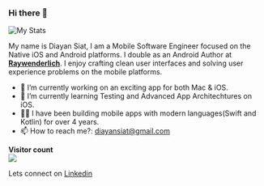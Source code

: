 ### Hi there 👋

![My Stats](https://github-readme-stats.vercel.app/api?username=diayan&show_icons=true&theme=dark)

My name is Diayan Siat, I am a Mobile Software Engineer focused on the Native iOS and Android platforms. I double as an Android Author at [**Raywenderlich**](https://twitter.com/rwenderlich). I enjoy crafting clean user interfaces and solving user experience problems on the mobile platforms.

- 🔭 I’m currently working on an exciting app for both Mac & iOS. 
- 🌱 I’m currently learning Testing and Advanced App Architechtures on iOS. 
- 👴🏿 I have been building mobile apps with modern languages(Swift and Kotlin) for over 4 years. 
- 📫 How to reach me?:  diayansiat@gmail.com

<p align="left"> 
  <b>Visitor count</b><br>
  <img src="https://profile-counter.glitch.me/diayan/count.svg" />
</p>

Lets connect on [Linkedin](https://www.linkedin.com/in/diayan-siat/)
